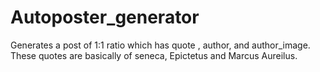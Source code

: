 # Autoposter_generator
Generates a post of 1:1 ratio which has quote , author, and author_image. 
These quotes are basically of seneca, Epictetus and Marcus Aureilus.
